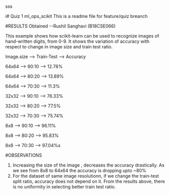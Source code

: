 sss

i# Quiz 1 ml_ops_scikit 
This is a readme file for feature/quiz breanch

#RESULTS Obtained
--Rushil Sanghavi (B18CSE066)

This example shows how scikit-learn can be used to recognize images of
hand-written digits, from 0-9. 
It shows the variation of accuracy with respect to change in image size and train test ratio. 

Image.size -->	Train-Test -->	Accuracy 

64x64    -->	90:10    -->	12.78% 

64x64    -->	80:20    -->	13.89% 

64x64    -->	70:30    -->	11.3%  

32x32    -->	90:10    -->	78.33% 

32x32    -->	80:20    -->	77.5%

32x32    -->	70:30    -->	75.74%

8x8    -->		90:10    -->	96.11%

8x8    -->		80:20    -->	95.83%

8x8    -->		70:30    -->	97.04%s


#OBSERVATIONS

1. Increasing the size of the image , decreases the accuracy drastically. As we see from 8x8 to 64x64 the accuracy is dropping upto ~80%
2. For the dataset of same image resolutionn, if we change the train-test split ratio, accuracy does not depend on it. From the results above, there is no uniformity in selecting better train test ratio.
  


